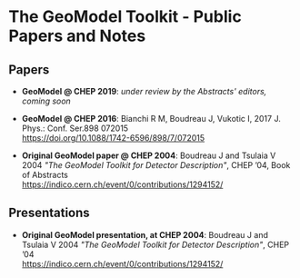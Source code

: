 # The GeoModel Toolkit - Public Papers and Notes



## Papers

- **GeoModel @ CHEP 2019**: *under review by the Abstracts' editors, coming soon*

- **GeoModel @ CHEP 2016**: Bianchi R M, Boudreau J, Vukotic I, 2017 J. Phys.: Conf. Ser.898 072015 <br /> <https://doi.org/10.1088/1742-6596/898/7/072015>

- **Original GeoModel paper @ CHEP 2004**: Boudreau J and Tsulaia V 2004 *"The GeoModel Toolkit for Detector Description"*, CHEP ’04, Book of Abstracts <br /> <https://indico.cern.ch/event/0/contributions/1294152/>


## Presentations

- **Original GeoModel presentation, at CHEP 2004**: Boudreau J and Tsulaia V 2004 *"The GeoModel Toolkit for Detector Description"*, CHEP ’04 <br /> <https://indico.cern.ch/event/0/contributions/1294152/>
